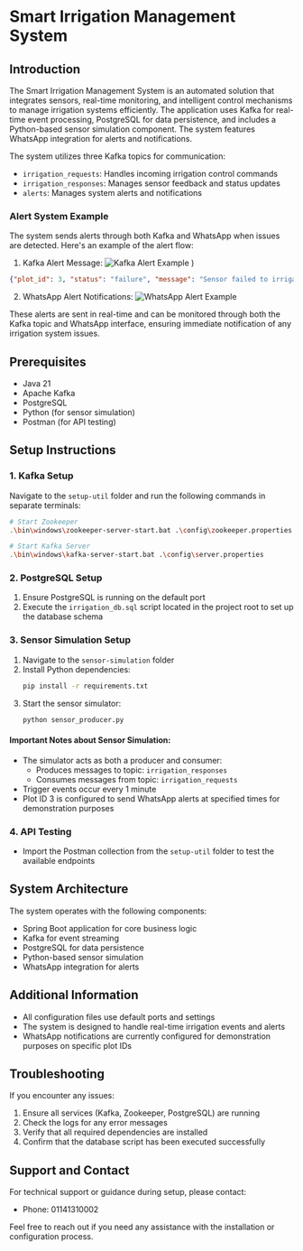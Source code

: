# Smart Irrigation Management System

## Introduction
The Smart Irrigation Management System is an automated solution that integrates sensors, real-time monitoring, and intelligent control mechanisms to manage irrigation systems efficiently. The application uses Kafka for real-time event processing, PostgreSQL for data persistence, and includes a Python-based sensor simulation component. The system features WhatsApp integration for alerts and notifications.

The system utilizes three Kafka topics for communication:
- `irrigation_requests`: Handles incoming irrigation control commands
- `irrigation_responses`: Manages sensor feedback and status updates
- `alerts`: Manages system alerts and notifications

### Alert System Example
The system sends alerts through both Kafka and WhatsApp when issues are detected. Here's an example of the alert flow:

1. Kafka Alert Message:
![Kafka Alert Example]([image](https://github.com/user-attachments/assets/1b6c41c4-4405-4864-8461-dc8b6eb13bd0)
)
)
```json
{"plot_id": 3, "status": "failure", "message": "Sensor failed to irrigate the plot."}
```

2. WhatsApp Alert Notifications:
![WhatsApp Alert Example]([image](https://github.com/user-attachments/assets/4dcbec5c-c971-463e-8a58-60abe05bcc3e)
)

These alerts are sent in real-time and can be monitored through both the Kafka topic and WhatsApp interface, ensuring immediate notification of any irrigation system issues.

## Prerequisites
- Java 21
- Apache Kafka
- PostgreSQL
- Python (for sensor simulation)
- Postman (for API testing)

## Setup Instructions

### 1. Kafka Setup
Navigate to the `setup-util` folder and run the following commands in separate terminals:

```bash
# Start Zookeeper
.\bin\windows\zookeeper-server-start.bat .\config\zookeeper.properties

# Start Kafka Server
.\bin\windows\kafka-server-start.bat .\config\server.properties
```

### 2. PostgreSQL Setup
1. Ensure PostgreSQL is running on the default port
2. Execute the `irrigation_db.sql` script located in the project root to set up the database schema

### 3. Sensor Simulation Setup
1. Navigate to the `sensor-simulation` folder
2. Install Python dependencies:
   ```bash
   pip install -r requirements.txt
   ```
3. Start the sensor simulator:
   ```bash
   python sensor_producer.py
   ```

#### Important Notes about Sensor Simulation:
- The simulator acts as both a producer and consumer:
  - Produces messages to topic: `irrigation_responses`
  - Consumes messages from topic: `irrigation_requests`
- Trigger events occur every 1 minute
- Plot ID 3 is configured to send WhatsApp alerts at specified times for demonstration purposes

### 4. API Testing
- Import the Postman collection from the `setup-util` folder to test the available endpoints

## System Architecture
The system operates with the following components:
- Spring Boot application for core business logic
- Kafka for event streaming
- PostgreSQL for data persistence
- Python-based sensor simulation
- WhatsApp integration for alerts

## Additional Information
- All configuration files use default ports and settings
- The system is designed to handle real-time irrigation events and alerts
- WhatsApp notifications are currently configured for demonstration purposes on specific plot IDs

## Troubleshooting
If you encounter any issues:
1. Ensure all services (Kafka, Zookeeper, PostgreSQL) are running
2. Check the logs for any error messages
3. Verify that all required dependencies are installed
4. Confirm that the database script has been executed successfully

## Support and Contact
For technical support or guidance during setup, please contact:
- Phone: 01141310002

Feel free to reach out if you need any assistance with the installation or configuration process.
